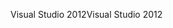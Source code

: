 <span data-ttu-id="c0b64-101">Visual Studio 2012</span><span class="sxs-lookup"><span data-stu-id="c0b64-101">Visual Studio 2012</span></span>
